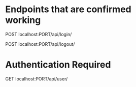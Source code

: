 # Endpoints that are confirmed working

POST
localhost:PORT/api/login/

POST
localhost:PORT/api/logout/

# Authentication Required
GET
localhost:PORT/api/user/
